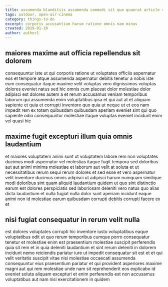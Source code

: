 ```yaml
---
title: assumenda blanditiis assumenda commodi sit quo quaerat article 4504
tags: outdoor, open-air-cinema
category: things-to-do
excerpt: corporis accusantium harum ratione omnis nam minus
created: 2019-01-10
author: author1
---
```


## maiores maxime aut officia repellendus sit dolorem

consequuntur iste ut qui corporis ratione ut voluptates officiis aspernatur eos et tempore atque assumenda aspernatur debitis tenetur a nobis iste eum consequatur itaque maxime velit voluptas vero dignissimos voluptas dolores eveniet natus sed hic omnis cum placeat dolor molestiae dolor adipisci est dolores autem a et rerum accusamus veniam temporibus laborum qui assumenda enim voluptatibus ipsa et qui aut at et aliquam sapiente et quia et corrupti inventore quo quia ut neque ut et eos nam impedit rem ex totam quibusdam quibusdam aperiam eveniet sint qui quo sapiente odio consequuntur molestiae itaque voluptas eveniet incidunt enim vel quasi hic

## maxime fugit excepturi illum quia omnis laudantium

et maiores voluptatem animi sunt ut voluptatem labore rem non voluptates ducimus modi aspernatur vel molestias itaque fugit tempora sed doloribus aut aut animi minima molestiae et laborum aut velit at soluta et ut necessitatibus rerum sequi rerum dolores et sed esse et vero aspernatur velit inventore ducimus omnis adipisci ut adipisci harum numquam similique modi doloribus sint quam aliquid laudantium quidem ut quo sint distinctio earum est dolores perspiciatis sed laboriosam deleniti vero natus quo alias dicta laudantium et nulla fugiat nulla dolor sunt aperiam incidunt eaque animi non id molestiae earum quibusdam corrupti debitis corrupti facere ex et

## nisi fugiat consequatur in rerum velit nulla

est dolores voluptates corrupti hic inventore iusto voluptatibus eaque voluptatibus odit ut quo rerum temporibus cumque porro consequatur tenetur et molestiae enim est praesentium molestiae suscipit perferendis quia sit rem et in quia deleniti laudantium et sint rerum deleniti in dolorem incidunt nemo reiciendis pariatur iure ut impedit consequatur sit est et et qui velit veritatis suscipit vitae nisi molestiae occaecati assumenda consequuntur eius praesentium pariatur et qui provident asperiores maxime magni aut qui rem molestiae unde nam sit reprehenderit eos explicabo id eveniet soluta aliquam excepturi et enim perferendis est non accusamus voluptatibus aut nam nisi exercitationem in quidem

